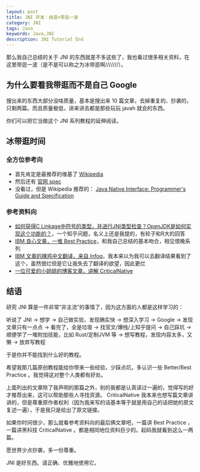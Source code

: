 ```yaml
---
layout: post
title: JNI 开发：结语+带逛一波
category: JNI
tags: Java
keywords: Java,JNI
description: JNI Tutorial End
---
```


那么我自己总结的关于 JNI 的东西就差不多这些了，我也看过很多相关资料，在这里带逛一波（是不是可以称之为冰带逛啊///////）。

## 为什么要看我带逛而不是自己 Google

搜出来的东西大部分没啥质量，基本是搜出来 10 篇文章，去掉重复的、抄袭的，只剩两篇。而且质量极低，讲来讲去都是那些玩玩 javah 就会的东西。

你们可以把它当做这个 JNI 系列教程的延伸阅读。

## 冰带逛时间

### 全方位参考向

+ 首先肯定是最推荐的维基了 [Wikipedia](https://en.wikipedia.org/wiki/Java_Native_Interface)
+ 然后还有 [官网 spec](https://docs.oracle.com/javase/8/docs/technotes/guides/jni/)
+ 没看过，但是 Wikipedia 推荐的： [Java Native Interface: Programmer's Guide and Specification](https://web.archive.org/web/20120728074805/http://java.sun.com/docs/books/jni/)

### 参考资料向

+ [如何获得C Linkage中符号的类型，并进行JNI类型检查？OpenJDK是如何实现这个功能的？](https://www.zhihu.com/question/52655861)，一个知乎问题，名义上还是我提的，有轮子和R大的回答
+ [IBM 良心文章，一堆 Best Practice](https://www.ibm.com/developerworks/java/library/j-jni/index.html)，和我自己总结的基本吻合，相见恨晚系列
+ [IBM 文章的辣鸡中文翻译，来自 Infoq](http://www.ibm.com/developerworks/cn/java/j-jni/)，我本来以为我可以去翻译结果看到了这个，虽然很烂但是它让我失去了翻译的欲望，因此更烂
+ [一位可爱的小姐姐的博客文章，讲解 CriticalNative](http://blog.hakugyokurou.net/?p=1758)

## 结语

研究 JNI 算是一件非常“非主流”的事情了，因为这方面的人都是这样学习的：

听说了 JNI -> 想学 -> 自己做实验，发现确实快 -> 想深入学习 -> Google -> 发现文章只有一点点 -> 看完了，全是垃圾 -> 找官文/爆栈/上知乎提问 -> 自己踩坑 -> 顺便学了一堆附加技能，比如 Rust/定制JVM 等 -> 想写教程，发现内容太多，又懒 -> 放弃写教程

于是你并不能找到什么好的教程。

希望我那几篇原创教程能给你带来一些经验，少踩点坑，多认识一些 Better/Best Practice 。我觉得这对整个人类都有好处。

上面列出的文章除了我声明的那篇之外，别的我都是认真读过一遍的，觉得写的好才推荐出来，这可以帮助那些人寻找资源。 CriticalNative 我本来也想写篇文章讲讲的，但是尊重原作者权利（因为我来写的话基本等于就是用自己的话把她的原文复述一遍），于是我只是给出了原文链接。

如果你时间很少，那么就看参考资料向的最后俩文章吧，一篇讲 Best Practice ，一篇讲黑科技 CriticalNative 。都是相同地位资料巨少的。起码我就看到这么一两篇。

愿世界少点抄袭，多一份尊重。

JNI 是好东西。请正确、优雅地使用它。
